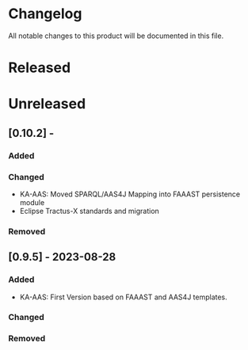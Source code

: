 <!--
 * Copyright (c) 2023 SAP SE 
 * Copyright (c) 2023 T-Systems International GmbH 
 * Copyright (c) 2023 Contributors to the Eclipse Foundation
 *
 * See the NOTICE file(s) distributed with this work for additional
 * information regarding copyright ownership.
 *
 * This program and the accompanying materials are made available under the
 * terms of the Apache License, Version 2.0 which is available at
 * https://www.apache.org/licenses/LICENSE-2.0.
 *
 * Unless required by applicable law or agreed to in writing, software
 * distributed under the License is distributed on an "AS IS" BASIS, WITHOUT
 * WARRANTIES OR CONDITIONS OF ANY KIND, either express or implied. See the
 * License for the specific language governing permissions and limitations
 * under the License.
 *
 * SPDX-License-Identifier: Apache-2.0
-->

# Changelog

All notable changes to this product will be documented in this file.

# Released

# Unreleased

## [0.10.2] - 

### Added

### Changed

- KA-AAS: Moved SPARQL/AAS4J Mapping into FAAAST persistence module
- Eclipse Tractus-X standards and migration

### Removed

## [0.9.5] - 2023-08-28

### Added

- KA-AAS: First Version based on FAAAST and AAS4J templates.

### Changed

### Removed
